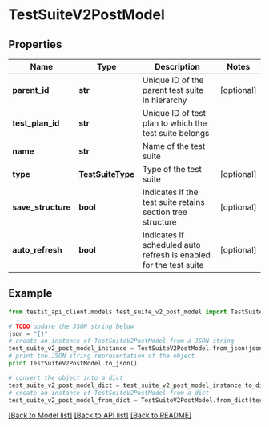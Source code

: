 # TestSuiteV2PostModel


## Properties
Name | Type | Description | Notes
------------ | ------------- | ------------- | -------------
**parent_id** | **str** | Unique ID of the parent test suite in hierarchy | [optional] 
**test_plan_id** | **str** | Unique ID of test plan to which the test suite belongs | 
**name** | **str** | Name of the test suite | 
**type** | [**TestSuiteType**](TestSuiteType.md) | Type of the test suite | [optional] 
**save_structure** | **bool** | Indicates if the test suite retains section tree structure | [optional] 
**auto_refresh** | **bool** | Indicates if scheduled auto refresh is enabled for the test suite | [optional] 

## Example

```python
from testit_api_client.models.test_suite_v2_post_model import TestSuiteV2PostModel

# TODO update the JSON string below
json = "{}"
# create an instance of TestSuiteV2PostModel from a JSON string
test_suite_v2_post_model_instance = TestSuiteV2PostModel.from_json(json)
# print the JSON string representation of the object
print TestSuiteV2PostModel.to_json()

# convert the object into a dict
test_suite_v2_post_model_dict = test_suite_v2_post_model_instance.to_dict()
# create an instance of TestSuiteV2PostModel from a dict
test_suite_v2_post_model_from_dict = TestSuiteV2PostModel.from_dict(test_suite_v2_post_model_dict)
```
[[Back to Model list]](../README.md#documentation-for-models) [[Back to API list]](../README.md#documentation-for-api-endpoints) [[Back to README]](../README.md)


